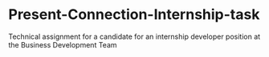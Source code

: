 # Present-Connection-Internship-task
 Technical assignment for a candidate for  an internship developer position at the Business Development Team
